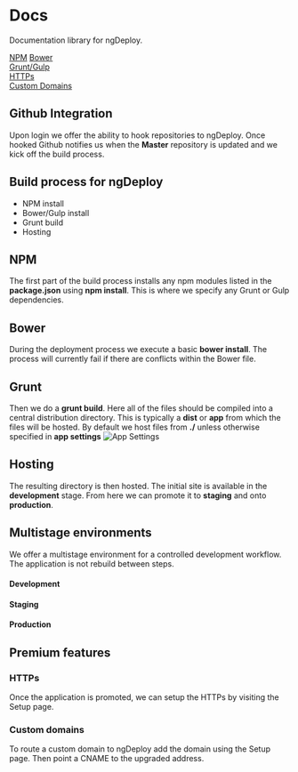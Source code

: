 # Docs
Documentation library for ngDeploy.   

[NPM](#npm-install)
[Bower](#bower)  
[Grunt/Gulp](#grunt)  
[HTTPs](#HTTPs)  
[Custom Domains](#custom-domains)  

## Github Integration
Upon login we offer the ability to hook repositories to ngDeploy. Once hooked Github notifies us when the **Master** repository is updated and we kick off the build process.

## Build process for ngDeploy
- NPM install
- Bower/Gulp install
- Grunt build
- Hosting

## NPM
The first part of the build process installs any npm modules listed in the **package.json** using **npm install**. This is where we specify any Grunt or Gulp dependencies.

## Bower
During the deployment process we execute a basic **bower install**. The process will currently fail if there are conflicts within the Bower file. 

## Grunt
Then we do a **grunt build**. Here all of the files should be compiled into a central distribution directory. This is typically a **dist**  or **app** from which the files will be hosted. By default we host files from **./** unless otherwise specified in **app settings** ![App Settings](http://res.cloudinary.com/ngdeploy/image/upload/c_scale,h_31/v1469102036/Screen_Shot_2016-07-21_at_7.49.04_AM_uqw6j5.png)

## Hosting
The resulting directory is then hosted. The initial site is available in the **development** stage. From here we can promote it to **staging** and onto **production**. 

## Multistage environments
We offer a multistage environment for a controlled development workflow. The application is not rebuild between steps.   

#### Development
#### Staging
#### Production

## Premium features

### HTTPs
Once the application is promoted, we can setup the HTTPs by visiting the Setup page. 

### Custom domains
To route a custom domain to ngDeploy add the domain using the Setup page. Then point a CNAME to the upgraded address.
